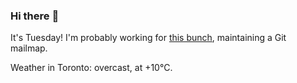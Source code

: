 ### Hi there :wave:

It's Tuesday! I'm probably working for [this bunch](https://github.com/kohofinancial), maintaining a Git mailmap.

Weather in Toronto: overcast, at +10°C.
